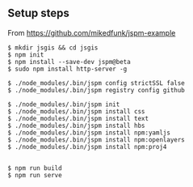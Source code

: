 ## Setup steps
From https://github.com/mikedfunk/jspm-example

    $ mkdir jsgis && cd jsgis
    $ npm init
    $ npm install --save-dev jspm@beta
    $ sudo npm install http-server -g

    $ ./node_modules/.bin/jspm config strictSSL false
    $ ./node_modules/.bin/jspm registry config github

    $ ./node_modules/.bin/jspm init
    $ ./node_modules/.bin/jspm install css
    $ ./node_modules/.bin/jspm install text
    $ ./node_modules/.bin/jspm install hbs
    $ ./node_modules/.bin/jspm install npm:yamljs
    $ ./node_modules/.bin/jspm install npm:openlayers
    $ ./node_modules/.bin/jspm install npm:proj4


    $ npm run build
    $ npm run serve
